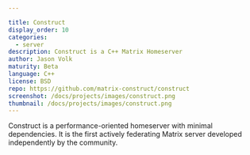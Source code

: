 ```yaml
---

title: Construct
display_order: 10
categories:
  - server
description: Construct is a C++ Matrix Homeserver
author: Jason Volk
maturity: Beta
language: C++
license: BSD
repo: https://github.com/matrix-construct/construct
screenshot: /docs/projects/images/construct.png
thumbnail: /docs/projects/images/construct.png
---
```


Construct is a performance-oriented homeserver with minimal dependencies.
It is the first actively federating Matrix server developed independently
by the community.



